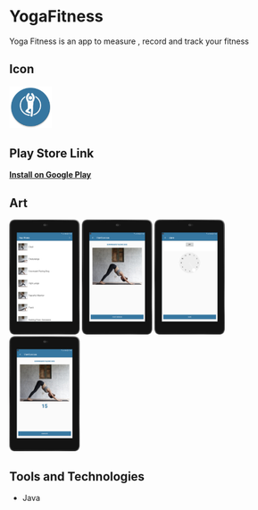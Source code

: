 # YogaFitness

Yoga Fitness is an app to measure , record and track your fitness

## Icon
<img src="art/icon.png" width="15%" />

## Play Store Link
**[Install on Google Play](https://play.google.com/store/apps/details?id=com.anelemhlanga.yogafitness)**

## Art
<img src="art/1.png" width="25%" />
<img src="art/2.png" width="25%" />
<img src="art/3.png" width="25%" />
<img src="art/4.png" width="25%" />

## Tools and Technologies
* Java 
